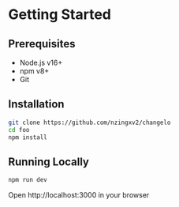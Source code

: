 # Getting Started

## Prerequisites
- Node.js v16+
- npm v8+
- Git

## Installation
```bash
git clone https://github.com/nzingxv2/changelo
cd foo
npm install
```

## Running Locally
```bash
npm run dev
```

Open http://localhost:3000 in your browser

